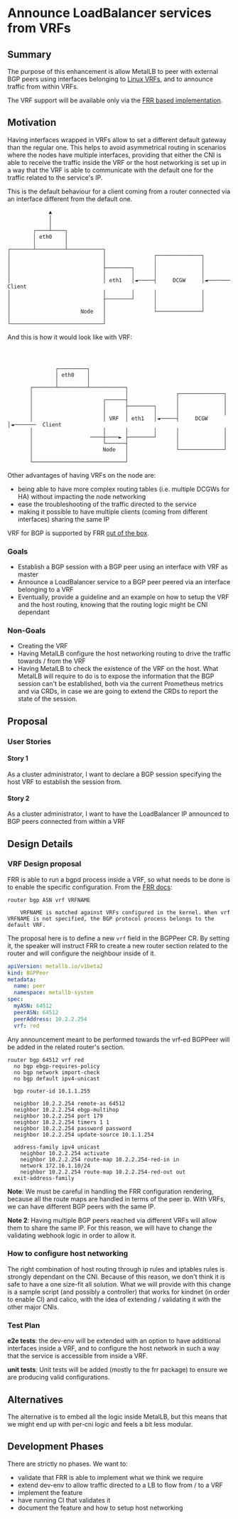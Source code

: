 # Announce LoadBalancer services from VRFs

## Summary

The purpose of this enhancement is allow MetalLB to peer with external BGP peers
using interfaces belonging to [Linux VRFs](https://www.kernel.org/doc/html/latest/networking/vrf.html),
and to announce traffic from within VRFs.

The VRF support will be available only via the [FRR based implementation](0001-frr.md).

## Motivation

Having interfaces wrapped in VRFs allow to set a different default gateway than
the regular one. This helps to avoid asymmetrical routing in scenarios where the
nodes have multiple interfaces, providing that either the CNI is able to receive
the traffic inside the VRF or the host networking is set up in a way that the VRF
is able to communicate with the default one for the traffic related to the
service's IP.

This is the default behaviour for a client coming from a router connected via an
interface different from the default one.

```none
             ▲
             │
             │
        ┌────┴────┐
        │ eth0    │
        │         │
┌───────┴─────────┴───────────┐
│                             │               ┌──────────────┐
│                             │               │              │
│                             ├────────┐      │              │
│                             │        │      │              │
│                             │ eth1   │◄─────┤     DCGW     │◄───────  Client
│                             │        │      │              │
│                             ├────────┘      │              │
│                             │               │              │
│                      Node   │               └──────────────┘
│                             │
└─────────────────────────────┘
```

And this is how it would look like with VRF:

```none



               ┌─────────┐
               │ eth0    │
               │         │
       ┌───────┴─────────┴───────────┐
       │                             │               ┌──────────────┐
       │                      ┌──────┤               │              │
       │                      │      ├────────┐      │              │
       │                      │      │        │      │              │
       │                      │ VRF  │ eth1   │◄─────┤     DCGW     │◄───────  Client
       │                      │      │        │      │              │
       │                  ────┼────► ├────────┘      │              │
       │                      └──────┤               │              │
       │                      Node   │               └──────────────┘
       │                             │
       └─────────────────────────────┘

```

Other advantages of having VRFs on the node are:

* being able to have more complex routing tables (i.e. multiple DCGWs for HA)
without impacting the node networking
* ease the troubleshooting of the traffic directed to the service
* making it possible to have multiple clients (coming from different interfaces)
sharing the same IP

VRF for BGP is supported by FRR [out of the box](https://docs.frrouting.org/en/latest/bgp.html#clicmd-router-bgp-ASN-vrf-VRFNAME).

### Goals

* Establish a BGP session with a BGP peer using an interface with VRF as master
* Announce a LoadBalancer service to a BGP peer peered via an interface belonging
to a VRF
* Eventually, provide a guideline and an example on how to setup the VRF and the
host routing, knowing that the routing logic might be CNI dependant

### Non-Goals

* Creating the VRF
* Having MetalLB configure the host networking routing to drive the traffic
towards / from the VRF
* Having MetalLB to check the existence of the VRF on the host. What MetalLB will
require to do is to expose the information that the BGP session can't be established,
both via the current Prometheus metrics and via CRDs, in case we are going to
extend the CRDs to report the state of the session.

## Proposal

### User Stories

#### Story 1

As a cluster administrator, I want to declare a BGP session specifying the host
VRF to establish the session from.

#### Story 2

As a cluster administrator, I want to have the LoadBalancer IP announced to BGP
peers connected from within a VRF

## Design Details

### VRF Design proposal

FRR is able to run a bgpd process inside a VRF, so what needs to be done is to
enable the specific configuration.
From the [FRR docs](https://docs.frrouting.org/en/latest/bgp.html#clicmd-router-bgp-ASN-vrf-VRFNAME):

```none
router bgp ASN vrf VRFNAME

    VRFNAME is matched against VRFs configured in the kernel. When vrf VRFNAME is not specified, the BGP protocol process belongs to the default VRF.
```

The proposal here is to define a new `vrf` field in the BGPPeer CR. By setting it,
the speaker will instruct FRR to create a new router section
related to the router and will configure the neighbour inside of it.

```yaml
apiVersion: metallb.io/v1beta2
kind: BGPPeer
metadata:
  name: peer
  namespace: metallb-system
spec:
  myASN: 64512
  peerASN: 64512
  peerAddress: 10.2.2.254
  vrf: red
```

Any announcement meant to be performed towards the vrf-ed BGPPeer will be added
in the related router's section.

```none
router bgp 64512 vrf red
  no bgp ebgp-requires-policy
  no bgp network import-check
  no bgp default ipv4-unicast

  bgp router-id 10.1.1.255

  neighbor 10.2.2.254 remote-as 64512
  neighbor 10.2.2.254 ebgp-multihop
  neighbor 10.2.2.254 port 179
  neighbor 10.2.2.254 timers 1 1
  neighbor 10.2.2.254 password password
  neighbor 10.2.2.254 update-source 10.1.1.254

  address-family ipv4 unicast
    neighbor 10.2.2.254 activate
    neighbor 10.2.2.254 route-map 10.2.2.254-red-in in
    network 172.16.1.10/24
    neighbor 10.2.2.254 route-map 10.2.2.254-red-out out
  exit-address-family
```

**Note**: We must be careful in handling the FRR configuration rendering,
because all the route maps are handled in terms of the peer ip. With
VRFs, we can have different BGP peers with the same IP.

**Note 2**: Having multiple BGP peers reached via different VRFs will allow
them to share the same IP. For this reason, we will have to change the
validating webhook logic in order to allow it.

### How to configure host networking

The right combination of host routing through ip rules and iptables rules is
strongly dependant on the CNI. Because of this reason, we don't think it is safe
to have a one size-fit all solution. What we will provide with this change is
a sample script (and possibly a controller) that works for kindnet (in order
to enable CI) and calico, with the idea of extending / validating it with the
other major CNIs.

### Test Plan

**e2e tests**: the dev-env will be extended with an option to have additional
interfaces inside a VRF, and to configure the host network in such a way that
the service is accessible from inside a VRF.

**unit tests**: Unit tests will be added (mostly to the frr package) to ensure
we are producing valid configurations.

## Alternatives

The alternative is to embed all the logic inside MetalLB, but this means that
we might end up with per-cni logic and feels a bit less modular.

## Development Phases

There are strictly no phases. We want to:

- validate that FRR is able to implement what we think we require
- extend dev-env to allow traffic directed to a LB to flow from / to a VRF
- implement the feature
- have running CI that validates it
- document the feature and how to setup host networking
